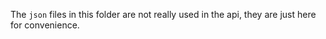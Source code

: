 The `json` files in this folder are not really used in the api, they are just
here for convenience.
